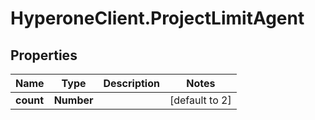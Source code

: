 # HyperoneClient.ProjectLimitAgent

## Properties

Name | Type | Description | Notes
------------ | ------------- | ------------- | -------------
**count** | **Number** |  | [default to 2]



